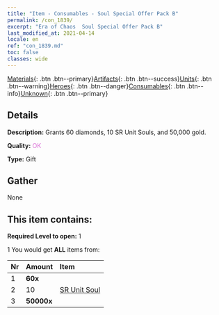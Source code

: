 ```yaml
---
title: "Item - Consumables - Soul Special Offer Pack B"
permalink: /con_1839/
excerpt: "Era of Chaos  Soul Special Offer Pack B"
last_modified_at: 2021-04-14
locale: en
ref: "con_1839.md"
toc: false
classes: wide
---
```

 [Materials](/Items/){: .btn .btn--primary}[Artifacts](/Items/Artifacts/){: .btn .btn--success}[Units](/Items/Units/){: .btn .btn--warning}[Heroes](/Items/Heroes/){: .btn .btn--danger}[Consumables](/Items/Consumables/){: .btn .btn--info}[Unknown](/Items/Unknown/){: .btn .btn--primary}

## Details
 **Description:** Grants 60 diamonds, 10 SR Unit Souls, and 50,000 gold.

 **Quality:** <span style="color: #DA70D6">OK</span>

 **Type:** Gift

## Gather

  None

## This item contains:

 **Required Level to open:** 1

 1 You would get **ALL** items  from:

  | Nr | Amount |     Item    |
  |:---|:-------|:------------|
  | 1 |  **60x** | <i class="fas fa-gem"/> |  | 
  | 2 | 10 | [SR Unit Soul](/Items/con_534/) | 
  | 3 |  **50000x** | <i class="fas fa-coins"/> |  | 
